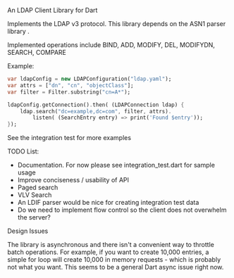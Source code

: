 An LDAP Client Library for Dart

Implements the LDAP v3 protocol. This library depends on the ASN1 parser library .


Implemented operations include BIND, ADD, MODIFY, DEL, MODIFYDN, SEARCH, COMPARE

Example:
```dart
var ldapConfig = new LDAPConfiguration("ldap.yaml");
var attrs = ["dn", "cn", "objectClass"];
var filter = Filter.substring("cn=A*");

ldapConfig.getConnection().then( (LDAPConnection ldap) {
	ldap.search("dc=example,dc=com", filter, attrs).
		listen( (SearchEntry entry) => print('Found $entry'));
});
```

See the integration test for more examples

TODO List:

* Documentation. For now please see integration_test.dart for sample usage
* Improve conciseness / usability of API
* Paged search
* VLV Search
* An LDIF parser would be nice for creating integration test data
* Do we need to implement flow control so the client does not overwhelm
 the server?



Design Issues

The library is asynchronous and there isn't a convenient way to throttle batch operations.
For example, if you  want to create 10,000 entries, a simple for loop will
create 10,000 in memory requests - which is probably not what you want. This
seems to be a general Dart async issue right now.

